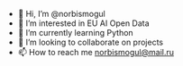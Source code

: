 - 👋 Hi, I’m @norbismogul
- 👀 I’m interested in EU AI Open Data
- 🌱 I’m currently learning Python
- 💞️ I’m looking to collaborate on projects
- 📫 How to reach me norbismogul@mail.ru

<!---
norbismogul/norbismogul is a ✨ special ✨ repository because its `README.md` (this file) appears on your GitHub profile.
You can click the Preview link to take a look at your changes.
--->
